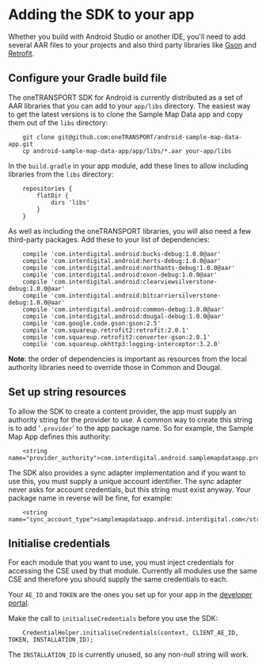Adding the SDK to your app
==========================

Whether you build with Android Studio or another IDE, you'll need to add
several AAR files to your projects and also third party libraries like
[Gson](https://github.com/google/gson) and
[Retrofit](https://github.com/square/retrofit).

## Configure your Gradle build file

The oneTRANSPORT SDK for Android is currently distributed as a set of AAR
libraries that you can add to your `app/libs` directory.  The easiest way to
get the latest versions is to clone the Sample Map Data app and copy them out
of the `libs` directory:

        git clone git@github.com:oneTRANSPORT/android-sample-map-data-app.git
        cp android-sample-map-data-app/app/libs/*.aar your-app/libs

In the `build.gradle` in your app module, add these lines to allow including
libraries from the `libs` directory:

        repositories {
            flatDir {
                dirs 'libs'
            }
        }

As well as including the oneTRANSPORT libraries, you will also need a few
third-party packages.  Add these to your list of dependencies:

        compile 'com.interdigital.android:bucks-debug:1.0.0@aar'
        compile 'com.interdigital.android:herts-debug:1.0.0@aar'
        compile 'com.interdigital.android:northants-debug:1.0.0@aar'
        compile 'com.interdigital.android:oxon-debug:1.0.0@aar'
        compile 'com.interdigital.android:clearviewsilverstone-debug:1.0.0@aar'
        compile 'com.interdigital.android:bitcarriersilverstone-debug:1.0.0@aar'
        compile 'com.interdigital.android:common-debug:1.0.0@aar'
        compile 'com.interdigital.android:dougal-debug:1.0.0@aar'
        compile 'com.google.code.gson:gson:2.5'
        compile 'com.squareup.retrofit2:retrofit:2.0.1'
        compile 'com.squareup.retrofit2:converter-gson:2.0.1'
        compile 'com.squareup.okhttp3:logging-interceptor:3.2.0'

**Note**: the order of dependencies is important as resources from the local
authority libraries need to override those in Common and Dougal.

## Set up string resources

To allow the SDK to create a content provider, the app must supply an
authority string for the provider to use.  A common way to create this
string is to add '`.provider`' to the app package name.  So for example,
the Sample Map App defines this authority:

        <string name="provider_authority">com.interdigital.android.samplemapdataapp.provider</string>

The SDK also provides a sync adapter implementation and if you want to use
this, you must supply a unique account identifier.  The sync adapter never
asks for account credentials, but this string must exist anyway.  Your
package name in reverse will be fine, for example:

        <string name="sync_account_type">samplemapdataapp.android.interdigital.com</string>

## Initialise credentials

For each module that you want to use, you must inject credentials for
accessing the CSE used by that module.  Currently all modules use the same
CSE and therefore you should supply the same credentials to each.

Your `AE_ID` and `TOKEN` are the ones you set up for your app in the
[developer portal](https://cse-01.onetransport.uk.net/portal/apps).

Make the call to `initialiseCredentials` before you use the SDK:

        CredentialHelper.initialiseCredentials(context, CLIENT_AE_ID, TOKEN, INSTALLATION_ID);

The `INSTALLATION_ID` is currently unused, so any non-null string will work.
